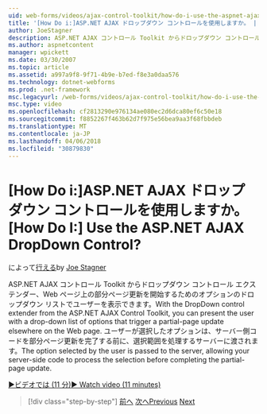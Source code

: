 ```yaml
---
uid: web-forms/videos/ajax-control-toolkit/how-do-i-use-the-aspnet-ajax-dropdown-control
title: '[How Do i:]ASP.NET AJAX ドロップダウン コントロールを使用しますか。 | Microsoft Docs'
author: JoeStagner
description: ASP.NET AJAX コントロール Toolkit からドロップダウン コントロール エクステンダー、pa の部分をトリガーするオプションのドロップダウン リストをユーザーに表示することができます.
ms.author: aspnetcontent
manager: wpickett
ms.date: 03/30/2007
ms.topic: article
ms.assetid: a997a9f8-9f71-4b9e-b7ed-f8e3a0daa576
ms.technology: dotnet-webforms
ms.prod: .net-framework
msc.legacyurl: /web-forms/videos/ajax-control-toolkit/how-do-i-use-the-aspnet-ajax-dropdown-control
msc.type: video
ms.openlocfilehash: cf2813290e976134ae080ec2d6dca80ef6c50e18
ms.sourcegitcommit: f8852267f463b62d7f975e56bea9aa3f68fbbdeb
ms.translationtype: MT
ms.contentlocale: ja-JP
ms.lasthandoff: 04/06/2018
ms.locfileid: "30879830"
---
```

<a name="how-do-i-use-the-aspnet-ajax-dropdown-control"></a><span data-ttu-id="6c2a8-104">[How Do i:]ASP.NET AJAX ドロップダウン コントロールを使用しますか。</span><span class="sxs-lookup"><span data-stu-id="6c2a8-104">[How Do I:] Use the ASP.NET AJAX DropDown Control?</span></span>
====================
<span data-ttu-id="6c2a8-105">によって[行える](https://github.com/JoeStagner)</span><span class="sxs-lookup"><span data-stu-id="6c2a8-105">by [Joe Stagner](https://github.com/JoeStagner)</span></span>

<span data-ttu-id="6c2a8-106">ASP.NET AJAX コントロール Toolkit からドロップダウン コントロール エクステンダー、Web ページ上の部分ページ更新を開始するためのオプションのドロップダウン リストでユーザーを表示できます。</span><span class="sxs-lookup"><span data-stu-id="6c2a8-106">With the DropDown control extender from the ASP.NET AJAX Control Toolkit, you can present the user with a drop-down list of options that trigger a partial-page update elsewhere on the Web page.</span></span> <span data-ttu-id="6c2a8-107">ユーザーが選択したオプションは、サーバー側コードを部分ページ更新を完了する前に、選択範囲を処理するサーバーに渡されます。</span><span class="sxs-lookup"><span data-stu-id="6c2a8-107">The option selected by the user is passed to the server, allowing your server-side code to process the selection before completing the partial-page update.</span></span>

[<span data-ttu-id="6c2a8-108">&#9654;ビデオでは (11 分)</span><span class="sxs-lookup"><span data-stu-id="6c2a8-108">&#9654; Watch video (11 minutes)</span></span>](https://channel9.msdn.com/Blogs/ASP-NET-Site-Videos/how-do-i-use-the-aspnet-ajax-dropdown-control)

> [!div class="step-by-step"]
> <span data-ttu-id="6c2a8-109">[前へ](how-do-i-configure-the-aspnet-ajax-calendar-control.md)
> [次へ](how-do-i-use-the-aspnet-ajax-maskededit-controls.md)</span><span class="sxs-lookup"><span data-stu-id="6c2a8-109">[Previous](how-do-i-configure-the-aspnet-ajax-calendar-control.md)
[Next](how-do-i-use-the-aspnet-ajax-maskededit-controls.md)</span></span>
